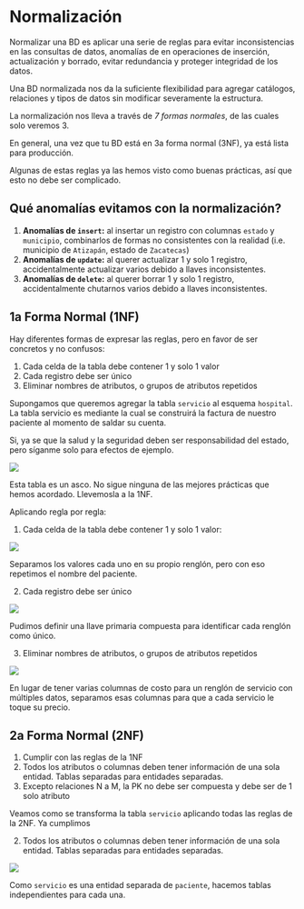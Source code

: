 # Normalización

Normalizar una BD es aplicar una serie de reglas para evitar inconsistencias en las consultas de datos, anomalías de en operaciones de inserción, actualización y borrado, evitar redundancia y proteger integridad de los datos.

Una BD normalizada nos da la suficiente flexibilidad para agregar catálogos, relaciones y tipos de datos sin modificar severamente la estructura.

La normalización nos lleva a través de _7 formas normales_, de las cuales solo veremos 3.

En general, una vez que tu BD está en 3a forma normal (3NF), ya está lista para producción.

Algunas de estas reglas ya las hemos visto como buenas prácticas, así que esto no debe ser complicado.

## Qué anomalías evitamos con la normalización?
1. **Anomalías de `insert`:** al insertar un registro con columnas `estado` y `municipio`, combinarlos de formas no consistentes con la realidad (i.e. municipio de `Atizapán`, estado de `Zacatecas`)
2. **Anomalías de `update`:** al querer actualizar 1 y solo 1 registro, accidentalmente actualizar varios debido a llaves inconsistentes.
3. **Anomalías de `delete`:** al querer borrar 1 y solo 1 registro, accidentalmente chutarnos varios debido a llaves inconsistentes.

## 1a Forma Normal (1NF)

Hay diferentes formas de expresar las reglas, pero en favor de ser concretos y no confusos:

1. Cada celda de la tabla debe contener 1 y solo 1 valor
2. Cada registro debe ser único
3. Eliminar nombres de atributos, o grupos de atributos repetidos

Supongamos que queremos agregar la tabla `servicio` al esquema `hospital`. La tabla servicio es mediante la cual se construirá la factura de nuestro paciente al momento de saldar su cuenta.

Si, ya se que la salud y la seguridad deben ser responsabilidad del estado, pero síganme solo para efectos de ejemplo.

![](https://imgur.com/PJ1mwEW.png)

Esta tabla es un asco. No sigue ninguna de las mejores prácticas que hemos acordado. Llevemosla a la 1NF.

Aplicando regla por regla:

1. Cada celda de la tabla debe contener 1 y solo 1 valor:

![](https://imgur.com/fkfi3C5.png)

Separamos los valores cada uno en su propio renglón, pero con eso repetimos el nombre del paciente.

2. Cada registro debe ser único

![](https://imgur.com/zYv9uKe.png)

Pudimos definir una llave primaria compuesta para identificar cada renglón como único.

3. Eliminar nombres de atributos, o grupos de atributos repetidos

![](https://imgur.com/a2E6uyx.png)

En lugar de tener varias columnas de costo para un renglón de servicio con múltiples datos, separamos esas columnas para que a cada servicio le toque su precio.

## 2a Forma Normal (2NF)

1. Cumplir con las reglas de la 1NF
2. Todos los atributos o columnas deben tener información de una sola entidad. Tablas separadas para entidades separadas.
3. Excepto relaciones N a M, la PK no debe ser compuesta y debe ser de 1 solo atributo

Veamos como se transforma la tabla `servicio` aplicando todas las reglas de la 2NF. Ya cumplimos 

2. Todos los atributos o columnas deben tener información de una sola entidad. Tablas separadas para entidades separadas.

![](https://imgur.com/f1tnljQ.png)

Como `servicio` es una entidad separada de `paciente`, hacemos tablas independientes para cada una.







